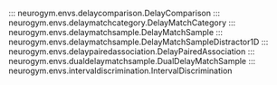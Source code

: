 ::: neurogym.envs.delaycomparison.DelayComparison
::: neurogym.envs.delaymatchcategory.DelayMatchCategory
::: neurogym.envs.delaymatchsample.DelayMatchSample
::: neurogym.envs.delaymatchsample.DelayMatchSampleDistractor1D
::: neurogym.envs.delaypairedassociation.DelayPairedAssociation
::: neurogym.envs.dualdelaymatchsample.DualDelayMatchSample
::: neurogym.envs.intervaldiscrimination.IntervalDiscrimination
